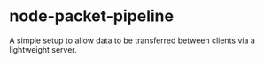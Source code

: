 # node-packet-pipeline
A simple setup to allow data to be transferred between clients via a lightweight server. 
